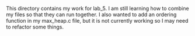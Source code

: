 This directory contains my work for lab_5. I am still learning how to combine my files so that they can run together. I also wanted to add an ordering function in my max_heap.c file, but it is not currently working so I may need to refactor some things.
